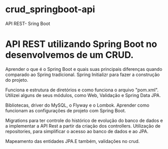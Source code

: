 # crud_springboot-api
API REST- Sring Boot

# API REST utilizando Spring Boot no desenvolvemos de um CRUD.

Aprender o que é o Spring Boot e quais suas principais diferenças quando comparado ao Spring tradicional. Spring Initializr para fazer a construção do projeto.

Funciona e estrutura de diretórios e como funciona o arquivo "pom.xml". Utilizei alguns de seus módulos, como Web, Validação e Spring Data JPA.

Bibliotecas, driver do MySQL, o Flyway e o Lombok. Aprender como funcionam as configurações de projeto com Spring Boot.

Migrations para ter controle do histórico de evolução do banco de dados e a implementar a API Rest a partir da criação dos controllers. Utilização de repositories, para simplificar o acesso ao banco de dados e ao JPA.

Mapeamento das entidades JPA.E também, validações no crud.
